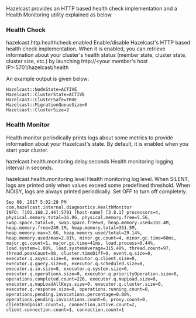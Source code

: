 Hazelcast provides an HTTP based health check implementation and a Health Monitoring utility explained as below.


### Health Check



hazelcast.http.healthcheck.enabled		Enable/disable Hazelcast's HTTP based health check implementation. When it is enabled, you can retrieve information about your cluster's health status (member state, cluster state, cluster size, etc.) by launching http://<your member's host IP>:5701/hazelcast/health

An example output is given below:

```
Hazelcast::NodeState=ACTIVE
Hazelcast::ClusterState=ACTIVE
Hazelcast::ClusterSafe=TRUE
Hazelcast::MigrationQueueSize=0
Hazelcast::ClusterSize=2
```


### Health Monitor

Health monitor periodically prints logs about some metrics to provide information about your Hazelcast's state. By default, it is enabled when you start your cluster.


hazelcast.health.monitoring.delay.seconds		Health monitoring logging interval in seconds.

hazelcast.health.monitoring.level		Health monitoring log level. When SILENT, logs are printed only when values exceed some predefined threshold. When NOISY, logs are always printed periodically. Set OFF to turn off completely.


```
Sep 08, 2017 5:02:28 PM com.hazelcast.internal.diagnostics.HealthMonitor
INFO: [192.168.2.44]:5701 [host-name] [3.8.1] processors=4, physical.memory.total=16.0G, physical.memory.free=5.5G, swap.space.total=0, swap.space.free=0, heap.memory.used=102.4M, heap.memory.free=249.1M, heap.memory.total=351.5M, heap.memory.max=3.6G, heap.memory.used/total=29.14%, heap.memory.used/max=2.81%, minor.gc.count=4, minor.gc.time=68ms, major.gc.count=1, major.gc.time=41ms, load.process=0.44%, load.system=1.00%, load.systemAverage=315.48%, thread.count=97, thread.peakCount=98, cluster.timeDiff=0, event.q.size=0, executor.q.async.size=0, executor.q.client.size=0, executor.q.query.size=0, executor.q.scheduled.size=0, executor.q.io.size=0, executor.q.system.size=0, executor.q.operations.size=0, executor.q.priorityOperation.size=0, operations.completed.count=226, executor.q.mapLoad.size=0, executor.q.mapLoadAllKeys.size=0, executor.q.cluster.size=0, executor.q.response.size=0, operations.running.count=0, operations.pending.invocations.percentage=0.00%, operations.pending.invocations.count=0, proxy.count=0, clientEndpoint.count=1, connection.active.count=2, client.connection.count=1, connection.count=1
```